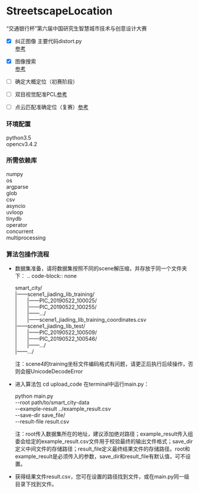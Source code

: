# StreetscapeLocation
“交通银行杯”第六届中国研究生智慧城市技术与创意设计大赛

- [x] 纠正图像 主要代码distort.py  
[参考](https://blog.csdn.net/hpuhjl/article/details/80899931)  

- [x] 图像搜索   
[参考](https://github.com/zibuyu1995/ApplicationInImageProcessing/tree/master/orb_image_search)

- [ ] 确定大概定位（初赛阶段）   

- [ ] 双目视觉配准PCL[参考](https://www.cnblogs.com/riddick/p/8486223.html)   

- [ ] 点云匹配准确定位（复赛）[参考](https://blog.csdn.net/wishchin/article/details/74279021)  


### 环境配置
python3.5 \
opencv3.4.2 

### 所需依赖库
numpy \
os \
argparse \
glob \
csv \
asyncio \
uvloop \
tinydb \
operator \
concurrent \
multiprocessing 


### 算法包操作流程
- 数据集准备，请将数据集按照不同的scene解压缩，并存放于同一个文件夹下：
.. code-block:: none
    
    smart_city/ \
    |——scene1_jiading_lib_training/ \
    |&nbsp;&nbsp;&nbsp;&nbsp;&nbsp;&nbsp;&nbsp;|——PIC_20190522_100025/ \
    |&nbsp;&nbsp;&nbsp;&nbsp;&nbsp;&nbsp;&nbsp;|——PIC_20190522_100255/ \
    |&nbsp;&nbsp;&nbsp;&nbsp;&nbsp;&nbsp;&nbsp;|——.../ \
    |&nbsp;&nbsp;&nbsp;&nbsp;&nbsp;&nbsp;&nbsp;|——scene1_jiading_lib_training_coordinates.csv \
    |——scene1_jiading_lib_test/ \
    |&nbsp;&nbsp;&nbsp;&nbsp;&nbsp;&nbsp;&nbsp;|——PIC_20190522_100509/ \
    |&nbsp;&nbsp;&nbsp;&nbsp;&nbsp;&nbsp;&nbsp;|——PIC_20190522_100546/ \
    |&nbsp;&nbsp;&nbsp;&nbsp;&nbsp;&nbsp;&nbsp;|——.../ \
    |——.../

  注：scene4的training坐标文件编码格式有问题，请更正后执行后续操作，否则会报UnicodeDecodeError

- 进入算法包 cd upload_code 在terminal中运行main.py：
    
    python main.py \
    --root path/to/smart_city-data \
    --example-result ../example_result.csv \
    --save-dir save_file/ \
    --result-file result.csv 
    
  注：root传入数据集所在的地址，建议添加绝对路径；example_result传入组委会给定的example_result.csv文件用于校验最终的输出文件格式；save_dir定义中间文件的存储路径；result_file定义最终结果文件的存储路径。root和example_result是必须传入的参数，save_dir和result_file有默认值，可不设置。
  
- 获得结果文件result.csv，您可在设置的路径找到文件，或在main.py同一级目录下找到文件。
